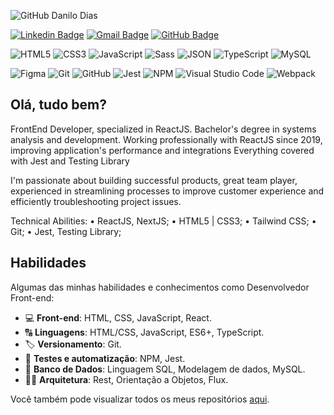 <!-- Info repo -->
<p align="left">
	<img alt="GitHub Danilo Dias" src="https://img.shields.io/badge/GitHub-DaniloDias-success?style=plastic&color=success" title="GitHub Jeferson Lucas" />
</p>

<!-- Social Networks -->
<p align="left">
	<a href="www.linkedin.com/in/danilo-dias-frontend" target="_black"><img alt="Linkedin Badge" src="https://img.shields.io/badge/-Danilo%20Dias-blue?&style=plastic&logo=Linkedin&logoColor=white" title="Linkedin Badge" /></a>
	<a href="mailto:danilolive30@hotmail.com" target="_black"><img alt="Gmail Badge" src="https://img.shields.io/badge/-danilolive30-c14438?&style=plastic&logo=Gmail&logoColor=white" title="Gmail Badge" /></a>
	<a href="https://github.com/DaniloD30" target="_black"><img alt="GitHub Badge" src="https://img.shields.io/badge/-DaniloD30-fff?fff&style=plastic&logo=github&logoColor=black" title="GitHub Badge" /></a>
</p>

<!-- Languages, libs and frameworks -->
<p align="left">
	<img alt="HTML5" src="https://img.shields.io/badge/-HTML-fff?style=plastic&logo=HTML5" title="HTML5" />
	<img alt="CSS3" src="https://img.shields.io/badge/-CSS-fff?style=plastic&logo=CSS3&logoColor=1572B6" title="CSS3" />
	<img alt="JavaScript" src="https://img.shields.io/badge/-JavaScript-fff?fff&style=plastic&logo=javascript&logoColor=f7ab00" title="JavaScript" />
	<img alt="Sass" src="https://img.shields.io/badge/-Sass-ffffff?style=plastic&logo=sass" title="Sass" />
	<img alt="JSON" src="https://img.shields.io/badge/-JSON-fff?style=plastic&logo=json&logoColor=1a1a1a" title="JSON" />
	<img alt="TypeScript" src="https://img.shields.io/badge/-TypeScript-fff?style=plastic&logo=typescript" title="TypeScript" />
	<img alt="MySQL" src="https://img.shields.io/badge/-MySQL-fff?style=plastic&logoColor=00758f&logo=mysql" title="MySQL" />
</p>

<!-- Tools Front-end -->
<p align="left">
	<img alt="Figma" src="https://img.shields.io/badge/-Figma-fff?fff&style=plastic&logo=figma" title="Figma" />
	<img alt="Git" src="https://img.shields.io/badge/-Git-fff?style=plastic&logo=git" title="Git" />
	<img alt="GitHub" src="https://img.shields.io/badge/-GitHubPages-fff?style=plastic&logo=github&logoColor=333333" title="GitHub" />
	<img alt="Jest" src="https://img.shields.io/badge/-Jest-fff?style=plastic&logo=jest&logoColor=944058" title="Jest" />
	<img alt="NPM" src="https://img.shields.io/badge/-NPM-fff?style=plastic&logo=npm" title="NPM" />
	<img alt="Visual Studio Code" src="https://img.shields.io/badge/-Visual%20Studio%20Code-fff?style=plastic&logo=visual-studio-code&logoColor=007ACC" title="Visual Studio Code" />
	<img alt="Webpack" src="https://img.shields.io/badge/-Webpack-fff?style=plastic&logo=webpack&logoColor=1b74ba" title="Webpack" />
</p>

## Olá, tudo bem?

FrontEnd Developer, specialized in ReactJS. 
Bachelor's degree in systems analysis and development.
Working professionally with ReactJS since 2019, improving application's performance and integrations 
Everything covered with Jest and Testing Library

I'm passionate about building successful products, great team player, experienced in streamlining processes to improve customer experience and efficiently troubleshooting project issues.

Technical Abilities:
• ReactJS, NextJS;
• HTML5 | CSS3;
• Tailwind CSS;
• Git;
• Jest, Testing Library;


## Habilidades 

<!-- Skills -->
Algumas das minhas habilidades e conhecimentos como Desenvolvedor Front-end:
- 💻 **Front-end**: HTML, CSS, JavaScript, React.
- 🔠 **Linguagens**: HTML/CSS, JavaScript, ES6+, TypeScript.
- 🏷️ **Versionamento**: Git.
- 🧪 **Testes e automatização**: NPM, Jest.
- 🎲 **Banco de Dados**: Linguagem SQL, Modelagem de dados, MySQL.
- 👷🏻 **Arquitetura**: Rest, Orientação a Objetos, Flux.


Você também pode visualizar todos os meus repositórios [aqui](https://github.com/DaniloD30?tab=repositories&q=&type=source&language=).
